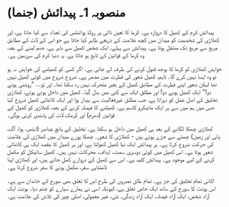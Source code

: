 # منصوبہ 1۔ پیدائش (جنما)

پیدائش کرم کے کھیل کا دروازہ ہے۔ کرما کا تعین ڈائی پر رولڈ پوائنٹس کی تعداد سے کیا جاتا ہے، اور کھلاڑی کی شخصیت کو میدان میں کچھ علامت کے ذریعے ظاہر کیا جاتا ہے جو اس کے لاٹ کے مطابق مربع سے مربع تک منتقل ہوتا ہے۔ پیدائش سے پہلے، ایک شخص کھیل سے باہر ہے. جنم لینے کے بعد، وہ کرما کے قوانین کے تابع ہو جاتا ہے. یہ دنیا کرم کی سرزمین ہے۔

خواہش کھلاڑی کو کرما کا بوجھ قبول کرنے کی طرف لے جاتی ہے۔ اگر کسی کو کھیلنے کی خواہش نہ ہو تو وہ ایسا نہیں کرے گا۔ تاہم، کھیل شعور کی فطرت میں مضمر ہے۔ شروع شروع میں کوئی کھیل نہیں تھا لیکن شعور اپنی فطرت کے مطابق کھیل کے بغیر متحرک نہیں رہ سکتا تھا۔ اور تو... "روشنی ہونے دو!" ایک کھیل ہونے دو! اور مطلق ایک سے کئی میں بدل گیا۔ کھیل میں داخل ہوتے ہوئے، کھلاڑی تخلیق کے اصل عمل کو دہراتا ہے، جب مطلق غیرفعالیت سے بیدار ہوا اور ایک کائناتی کھیل شروع کیا جس میں ہم میں سے ہر ایک مائیکرو کاسم ہے۔ کھیلنے کا فیصلہ کرنے کے بعد، کھلاڑی کو کھیل کے قوانین (دھرم) اور کرمک لاٹ کی پابندی کرنی ہوگی۔

کھلاڑی چھکا لگانے کے بعد ہی کھیل میں داخل ہو سکتا ہے۔ تخلیق کے پانچ عناصر (ایتھر، ہوا، آگ، پانی اور زمین) چھٹے سے جڑے ہوئے ہیں - کھلاڑی کا شعور۔ چھکا پورے میدان میں کھلاڑی کی علامت کی حرکت شروع کرتا ہے۔ ہر پیدائش ایک نیا کھیل کھولتا ہے، اور ہر کھیل کا مقصد ایک ہی کائناتی شعور ہوتا ہے۔ اس کھیل میں کوئی دوسری سمت، اہداف، محرکات نہیں ہیں۔ کھیل سائیکل کو مکمل کرنے کے لیے موجود ہے۔ پیدائش کلید ہے۔ اس سے کھیل کے دروازے کھل جاتے ہیں، اور کھلاڑی اپنا لامتناہی سفر، مکمل ہونے کا سفر شروع کرتا ہے۔

اکائی تمام تخلیق کی جڑ ہے۔ تمام طاق نمبروں کی طرح اس کا تعلق بھی سورج کے خاندان سے ہے۔ اس یونٹ کا سورج کے ساتھ ایک خاص تعلق ہے، کیونکہ اسی نے ہمارے سیارے کو جنم دیا۔ یونٹ ایک آزاد شخص، ایک آزاد فیصلہ، ایک آزاد زندگی، نئی، غیر معمولی، اصلی چیز کی تلاش کی علامت ہے۔
